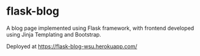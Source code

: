 # flask-blog
A blog page implemented using Flask framework, with frontend developed using Jinja Templating and Bootstrap. 

Deployed at https://flask-blog-wsu.herokuapp.com/
